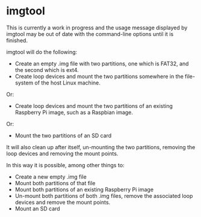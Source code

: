 
# imgtool

This is currently a work in progress and the usage message displayed by imgtool may be out of date 
with the command-line options until it is finished.


imgtool will do the following:

* Create an empty .img file with two partitions, one which is FAT32, and the second which is ext4.
* Create loop devices and mount the two partitions somewhere in the file-system of the host Linux 
machine.

Or:

* Create loop devices and mount the two partitions of an existing Raspberry Pi image, such as a 
Raspbian image.

Or:

* Mount the two partitions of an SD card

It will also clean up after itself, un-mounting the two partitions, removing the loop devices and 
removing the mount points.

In this way it is possible, among other things to:

* Create a new empty .img file
* Mount both partitions of that file
* Mount both partitions of an existing Raspberry Pi image
* Un-mount both partitions of both .img files, remove the associated loop devices and remove the 
	mount points.
* Mount an SD card


